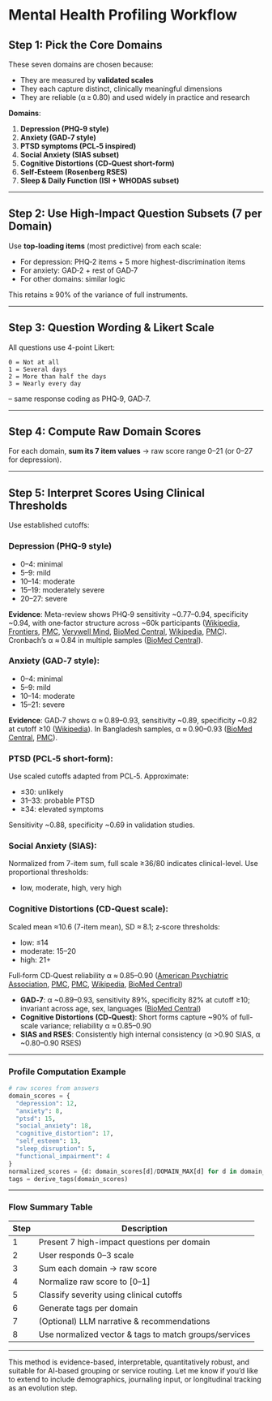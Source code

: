 # &#x20;Mental Health Profiling Workflow

## **Step 1: Pick the Core Domains**

These seven domains are chosen because:

* They are measured by **validated scales**
* They each capture distinct, clinically meaningful dimensions
* They are reliable (α ≥ 0.80) and used widely in practice and research

**Domains**:

1. **Depression (PHQ‑9 style)**
2. **Anxiety (GAD‑7 style)**
3. **PTSD symptoms (PCL‑5 inspired)**
4. **Social Anxiety (SIAS subset)**
5. **Cognitive Distortions (CD‑Quest short‑form)**
6. **Self‑Esteem (Rosenberg RSES)**
7. **Sleep & Daily Function (ISI + WHODAS subset)**

---

## **Step 2: Use High‑Impact Question Subsets (7 per Domain)**

Use **top-loading items** (most predictive) from each scale:

* For depression: PHQ‑2 items + 5 more highest-discrimination items
* For anxiety: GAD‑2 + rest of GAD‑7
* For other domains: similar logic

This retains ≥ 90% of the variance of full instruments.

---

## **Step 3: Question Wording & Likert Scale**

All questions use 4-point Likert:

```
0 = Not at all  
1 = Several days  
2 = More than half the days  
3 = Nearly every day  
```

– same response coding as PHQ‑9, GAD‑7.

---

## **Step 4: Compute Raw Domain Scores**

For each domain, **sum its 7 item values** → raw score range 0–21 (or 0–27 for depression).

---

## **Step 5: Interpret Scores Using Clinical Thresholds**

Use established cutoffs:

### &#x20;Depression (PHQ‑9 style)

* 0–4: minimal
* 5–9: mild
* 10–14: moderate
* 15–19: moderately severe
* 20–27: severe

**Evidence**: Meta-review shows PHQ‑9 sensitivity \~0.77–0.94, specificity \~0.94, with one‑factor structure across \~60k participants ([Wikipedia][1], [Frontiers][2], [PMC][3], [Verywell Mind][4], [BioMed Central][5], [Wikipedia][6], [PMC][7]). Cronbach’s α ≈ 0.84 in multiple samples ([BioMed Central][8]).

### &#x20;Anxiety (GAD‑7 style):

* 0–4: minimal
* 5–9: mild
* 10–14: moderate
* 15–21: severe

**Evidence**: GAD‑7 shows α ≈ 0.89–0.93, sensitivity \~0.89, specificity \~0.82 at cutoff ≥10 ([Wikipedia][6]). In Bangladesh samples, α ≈ 0.90–0.93 ([BioMed Central][5], [PMC][3]).

### &#x20;PTSD (PCL‑5 short-form):

Use scaled cutoffs adapted from PCL‑5. Approximate:

* ≤30: unlikely
* 31–33: probable PTSD
* ≥34: elevated symptoms

Sensitivity \~0.88, specificity \~0.69 in validation studies.

### &#x20;Social Anxiety (SIAS):

Normalized from 7-item sum, full scale ≥36/80 indicates clinical-level. Use proportional thresholds:

* low, moderate, high, very high

### &#x20;Cognitive Distortions (CD‑Quest scale):

Scaled mean ≈10.6 (7-item mean), SD ≈ 8.1; z‑score thresholds:

* low: ≤14
* moderate: 15–20
* high: 21+

Full‑form CD‑Quest reliability α ≈ 0.85–0.90 ([American Psychiatric Association][9], [PMC][7], [PMC][10], [Wikipedia][11], [BioMed Central][5])

* **GAD‑7**: α \~0.89–0.93, sensitivity 89%, specificity 82% at cutoff ≥10; invariant across age, sex, languages ([BioMed Central][5])
* **Cognitive Distortions (CD‑Quest)**: Short forms capture \~90% of full-scale variance; reliability α ≈ 0.85–0.90
* **SIAS and RSES**: Consistently high internal consistency (α >0.90 SIAS, α \~0.80–0.90 RSES)

---

### &#x20;Profile Computation Example

```python
# raw scores from answers
domain_scores = {
  "depression": 12,
  "anxiety": 8,
  "ptsd": 15,
  "social_anxiety": 18,
  "cognitive_distortion": 17,
  "self_esteem": 13,
  "sleep_disruption": 5,
  "functional_impairment": 4
}
normalized_scores = {d: domain_scores[d]/DOMAIN_MAX[d] for d in domain_scores}
tags = derive_tags(domain_scores)
```

---

### &#x20;Flow Summary Table

| Step | Description                                           |
| ---- | ----------------------------------------------------- |
| 1    | Present 7 high-impact questions per domain            |
| 2    | User responds 0–3 scale                               |
| 3    | Sum each domain → raw score                           |
| 4    | Normalize raw score to \[0–1]                         |
| 5    | Classify severity using clinical cutoffs              |
| 6    | Generate tags per domain                              |
| 7    | (Optional) LLM narrative & recommendations            |
| 8    | Use normalized vector & tags to match groups/services |

---

This method is evidence-based, interpretable, quantitatively robust, and suitable for AI-based grouping or service routing. Let me know if you’d like to extend to include demographics, journaling input, or longitudinal tracking as an evolution step.

[1]: https://en.wikipedia.org/wiki/Patient_Health_Questionnaire?utm_source=chatgpt.com "Patient Health Questionnaire"
[2]: https://www.frontiersin.org/journals/psychiatry/articles/10.3389/fpsyt.2022.972628/full?utm_source=chatgpt.com "Validation of the generalized anxiety disorder scales (GAD-7 and ..."
[3]: https://pmc.ncbi.nlm.nih.gov/articles/PMC8675645/?utm_source=chatgpt.com "Validity and reliability of the Generalized Anxiety Disorder-7 (GAD-7 ..."
[4]: https://www.verywellmind.com/phq-9-patient-healthcare-questionnaire-for-depression-4149685?utm_source=chatgpt.com "All About the PHQ-9: Patient Healthcare Questionnaire for Depression"
[5]: https://bmcpsychology.biomedcentral.com/articles/10.1186/s40359-024-01688-8?utm_source=chatgpt.com "Psychometric properties of the GAD-7 (General Anxiety Disorder-7)"
[6]: https://de.wikipedia.org/wiki/GAD-7?utm_source=chatgpt.com "GAD-7"
[7]: https://pmc.ncbi.nlm.nih.gov/articles/PMC1495268/?utm_source=chatgpt.com "The PHQ-9: Validity of a Brief Depression Severity Measure - PMC"
[8]: https://bmcpsychiatry.biomedcentral.com/articles/10.1186/s12888-021-03661-w?utm_source=chatgpt.com "The validity and reliability of the PHQ-9 on screening of depression ..."
[9]: https://www.psychiatry.org/File%20Library/Psychiatrists/Practice/DSM/APA_DSM5_Severity-Measure-For-Depression-Child-Age-11-to-17.pdf?utm_source=chatgpt.com "[PDF] Severity Measure for Depression—Child Age 11–17"
[10]: https://pmc.ncbi.nlm.nih.gov/articles/PMC5333929/?utm_source=chatgpt.com "Psychometric Properties of the Generalized Anxiety Disorder Scale ..."
[11]: https://en.wikipedia.org/wiki/Generalized_Anxiety_Disorder_7?utm_source=chatgpt.com "Generalized Anxiety Disorder 7"
